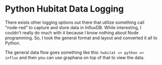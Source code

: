 # Python Hubitat Data Logging

There exists other logging options out there that utilize something call "node-red" to capture and store data in
InfluxDB. While interesting, I couldn't really do much with it because I know nothing about Node programming. So, I took
the general format and layout and converted it all to Python. 

The general data flow goes something like this: `hubitat => python => influx` and then you can use graphana on top of
that to view the data.
